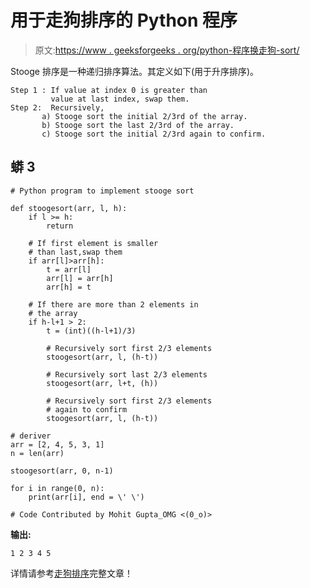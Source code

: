 # 用于走狗排序的 Python 程序

> 原文:[https://www . geeksforgeeks . org/python-程序换走狗-sort/](https://www.geeksforgeeks.org/python-program-for-stooge-sort/)

Stooge 排序是一种递归排序算法。其定义如下(用于升序排序)。

```
Step 1 : If value at index 0 is greater than
         value at last index, swap them.
Step 2:  Recursively,
       a) Stooge sort the initial 2/3rd of the array.
       b) Stooge sort the last 2/3rd of the array.
       c) Stooge sort the initial 2/3rd again to confirm.

```

## 蟒 3

```
# Python program to implement stooge sort

def stoogesort(arr, l, h):
    if l >= h:
        return

    # If first element is smaller
    # than last,swap them
    if arr[l]>arr[h]:
        t = arr[l]
        arr[l] = arr[h]
        arr[h] = t

    # If there are more than 2 elements in
    # the array
    if h-l+1 > 2:
        t = (int)((h-l+1)/3)

        # Recursively sort first 2/3 elements
        stoogesort(arr, l, (h-t))

        # Recursively sort last 2/3 elements
        stoogesort(arr, l+t, (h))

        # Recursively sort first 2/3 elements
        # again to confirm
        stoogesort(arr, l, (h-t))

# deriver 
arr = [2, 4, 5, 3, 1]
n = len(arr)

stoogesort(arr, 0, n-1)

for i in range(0, n):
    print(arr[i], end = \' \')

# Code Contributed by Mohit Gupta_OMG <(0_o)>
```

**输出:**

```
1 2 3 4 5 

```

详情请参考[走狗排序](https://www.geeksforgeeks.org/stooge-sort/)完整文章！